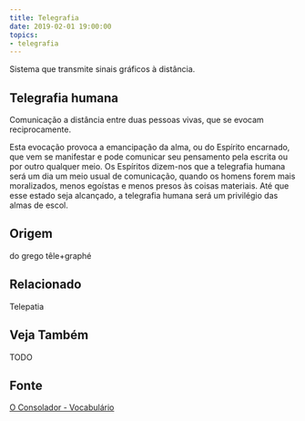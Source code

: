 ```yaml
---
title: Telegrafia
date: 2019-02-01 19:00:00
topics:
- telegrafia
---
```


Sistema que transmite sinais gráficos à distância. 

## Telegrafia humana
Comunicação a distância entre duas pessoas vivas, que se evocam reciprocamente.

Esta evocação provoca a emancipação da alma, ou do Espírito encarnado, que vem
se manifestar e pode comunicar seu pensamento pela escrita ou por outro qualquer
meio. Os Espíritos dizem-nos que a telegrafia humana será um dia um meio usual
de comunicação, quando os homens forem mais moralizados, menos egoístas e menos
presos às coisas materiais. Até que esse estado seja alcançado, a telegrafia
humana será um privilégio das almas de escol.

## Origem
do grego têle+graphé

## Relacionado
Telepatia

## Veja Também
TODO

## Fonte
[O Consolador - Vocabulário](http://www.oconsolador.com.br/linkfixo/vocabulario/principal.html)
